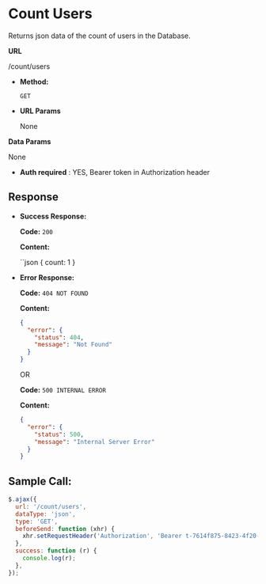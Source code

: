 # Count Users

Returns json data of the count of users in the Database.

**URL**

/count/users

- **Method:**

  `GET`

- **URL Params**

  None

**Data Params**

None

- **Auth required** : YES, Bearer token in Authorization header

## Response

- **Success Response:**

  **Code:** `200`

  **Content:**

  ``json
  {
  count: 1
  }

- **Error Response:**

  **Code:** `404 NOT FOUND`

  **Content:**

  ```json
  {
    "error": {
      "status": 404,
      "message": "Not Found"
    }
  }
  ```

  OR

  **Code:** `500 INTERNAL ERROR`

  **Content:**

  ```json
  {
    "error": {
      "status": 500,
      "message": "Internal Server Error"
    }
  }
  ```

## Sample Call:

```javascript
$.ajax({
  url: '/count/users',
  dataType: 'json',
  type: 'GET',
  beforeSend: function (xhr) {
    xhr.setRequestHeader('Authorization', 'Bearer t-7614f875-8423-4f20-a674-d7cf3096290e');
  },
  success: function (r) {
    console.log(r);
  },
});
```
